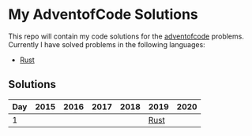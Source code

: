 # My AdventofCode Solutions

This repo will contain my code solutions for the [adventofcode](https://adventofcode.com/) problems. Currently I have solved problems in the following languages:
- [Rust](https://www.rust-lang.org/)

## Solutions

| Day | 2015 | 2016 | 2017 | 2018 | 2019 | 2020 |
| --- | ---- | ---- | ---- | ---- | ---- | ---- |
| 1   |	| | | | [Rust](/2019/Day1/main.rs) | |
